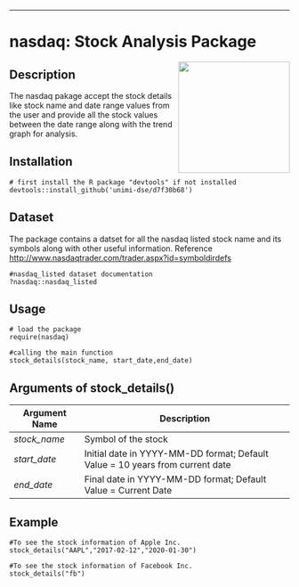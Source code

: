 
---
# nasdaq: Stock Analysis Package   
<div><img src="https://www.nasdaq.com/themes/nsdq/dist/assets/images/logo.svg" width="200px" align="right"></div>


## Description

The nasdaq pakage accept the stock details like stock name and date range values from the user and provide all the stock values between the date range along with the trend graph for analysis.

## Installation
```
# first install the R package "devtools" if not installed
devtools::install_github('unimi-dse/d7f30b68')
```
## Dataset
The package contains a datset for all the nasdaq listed stock name and its symbols along with other useful information. Reference <http://www.nasdaqtrader.com/trader.aspx?id=symboldirdefs>
```
#nasdaq_listed dataset documentation
?nasdaq::nasdaq_listed
```
## Usage
```
# load the package
require(nasdaq)

#calling the main function
stock_details(stock_name, start_date,end_date)
```
## Arguments of stock_details()
Argument Name  | Description
---------------|--------------
*stock_name*   |Symbol of the stock
*start_date*   |Initial date in YYYY-MM-DD format; Default Value = 10 years from current date
*end_date*     |Final date in YYYY-MM-DD format; Default Value = Current Date

## Example
```
#To see the stock information of Apple Inc.
stock_details("AAPL","2017-02-12","2020-01-30")

#To see the stock information of Facebook Inc.
stock_details("fb")
```
